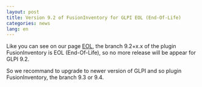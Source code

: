 ```yaml
---
layout: post
title: Version 9.2 of FusionInventory for GLPI EOL (End-Of-Life)
categories: news
lang: en
---
```


Like you can see on our page [EOL](http://fusioninventory.org/EOL/), the branch 9.2+x.x of the plugin FusionInventory is EOL (End-Of-Life), so no more release will be appear for GLPI 9.2.

So we recommand to upgrade to newer version of GLPI and so plugin FusionInventory, the branch 9.3 or 9.4.


